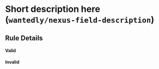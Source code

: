 # Short description here (`wantedly/nexus-field-description`)

## Rule Details

#### Valid

#### Invalid